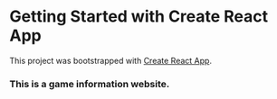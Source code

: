 # Getting Started with Create React App

This project was bootstrapped with [Create React App](https://github.com/facebook/create-react-app).

### This is a game information website.